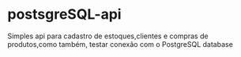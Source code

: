 # postsgreSQL-api

Simples api para cadastro de estoques,clientes e compras de produtos,como também,
testar conexão com o PostgreSQL database
